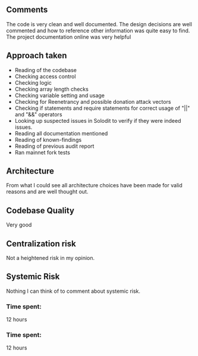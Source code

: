 ## Comments
The code is very clean and well documented. The design decisions are well commented and how to reference other information was quite easy to find. The project documentation online was very helpful

## Approach taken
- Reading of the codebase
- Checking access control
- Checking logic
- Checking array length checks
- Checking variable setting and usage
- Checking for Reenetrancy and possible donation attack vectors
- Checking if statements and require statements for correct usage of  "||" and  "&&" operators
- Looking up suspected issues in Solodit to verify if they were indeed issues.
- Reading all documentation mentioned
- Reading of known-findings
- Reading of previous audit report
- Ran mainnet fork tests

## Architecture
From what I could see all architecture choices have been made for valid reasons and are well thought out.

## Codebase Quality
Very good

## Centralization risk
Not a heightened risk in my opinion.

## Systemic Risk
Nothing I can think of to comment about systemic risk.

### Time spent:
12 hours

### Time spent:
12 hours